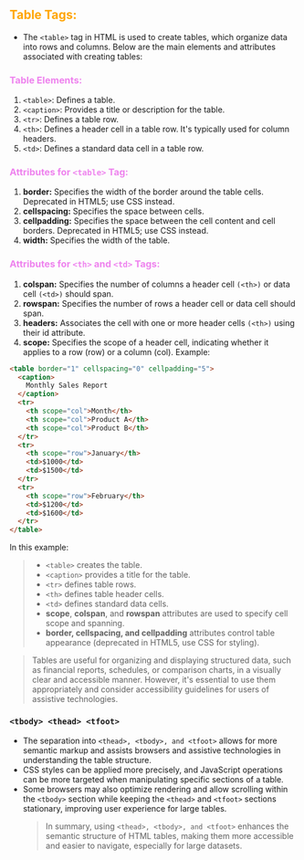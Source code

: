 ## <span style="color:orange">Table Tags:</span>

- The `<table>` tag in HTML is used to create tables, which organize data into rows and columns. Below are the main elements and attributes associated with creating tables:

### <span style="color:violet">Table Elements:</span>

1. `<table>`: Defines a table.
2. `<caption>`: Provides a title or description for the table.
3. `<tr>`: Defines a table row.
4. `<th>`: Defines a header cell in a table row. It's typically used for column headers.
5. `<td>`: Defines a standard data cell in a table row.

### <span style="color:violet">Attributes for `<table>` Tag:</span>

1. **border:** Specifies the width of the border around the table cells. Deprecated in HTML5; use CSS instead.
2. **cellspacing:** Specifies the space between cells.
3. **cellpadding:** Specifies the space between the cell content and cell borders. Deprecated in HTML5; use CSS instead.
4. **width:** Specifies the width of the table.

### <span style="color:violet">Attributes for `<th>` and `<td>` Tags:</span>

1. **colspan:** Specifies the number of columns a header cell `(<th>)` or data cell `(<td>)` should span.
2. **rowspan:** Specifies the number of rows a header cell or data cell should span.
3. **headers:** Associates the cell with one or more header cells `(<th>)` using their id attribute.
4. **scope:** Specifies the scope of a header cell, indicating whether it applies to a row (row) or a column (col).
   Example:

```html
<table border="1" cellspacing="0" cellpadding="5">
  <caption>
    Monthly Sales Report
  </caption>
  <tr>
    <th scope="col">Month</th>
    <th scope="col">Product A</th>
    <th scope="col">Product B</th>
  </tr>
  <tr>
    <th scope="row">January</th>
    <td>$1000</td>
    <td>$1500</td>
  </tr>
  <tr>
    <th scope="row">February</th>
    <td>$1200</td>
    <td>$1600</td>
  </tr>
</table>
```

In this example:

> - `<table>` creates the table.
> - `<caption>` provides a title for the table.
> - `<tr>` defines table rows.
> - `<th>` defines table header cells.
> - `<td>` defines standard data cells.
> - **scope**, **colspan**, and **rowspan** attributes are used to specify cell scope and spanning.
> - **border, cellspacing, and cellpadding** attributes control table appearance (deprecated in HTML5, use CSS for styling).

> Tables are useful for organizing and displaying structured data, such as financial reports, schedules, or comparison charts, in a visually clear and accessible manner. However, it's essential to use them appropriately and consider accessibility guidelines for users of assistive technologies.

### `<tbody> <thead> <tfoot>`

- The separation into `<thead>, <tbody>, and <tfoot>` allows for more semantic markup and assists browsers and assistive technologies in understanding the table structure.
- CSS styles can be applied more precisely, and JavaScript operations can be more targeted when manipulating specific sections of a table.
- Some browsers may also optimize rendering and allow scrolling within the `<tbody>` section while keeping the `<thead>` and `<tfoot>` sections stationary, improving user experience for large tables.
  > In summary, using `<thead>, <tbody>, and <tfoot>` enhances the semantic structure of HTML tables, making them more accessible and easier to navigate, especially for large datasets.
